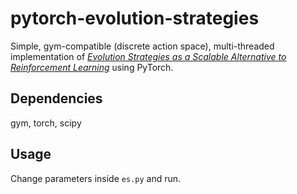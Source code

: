 # pytorch-evolution-strategies
Simple, gym-compatible (discrete action space), multi-threaded implementation of [*Evolution Strategies as a Scalable Alternative to Reinforcement Learning*](https://arxiv.org/abs/1703.03864) using PyTorch.

## Dependencies
gym, torch, scipy

## Usage
Change parameters inside `es.py` and run.
